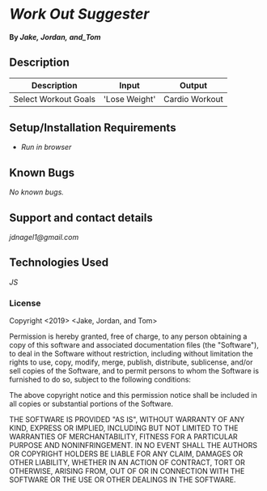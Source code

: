 # _Work Out Suggester_

#### By _**Jake,**_ _**Jordan,**_ _**and_Tom**_

## Description

|Description|Input|Output|
|-|-|-|
|Select Workout Goals|'Lose Weight'|Cardio Workout|



## Setup/Installation Requirements

* _Run in browser_

## Known Bugs

_No known bugs._

## Support and contact details

_jdnagel1@gmail.com_

## Technologies Used

_JS_

### License

Copyright <2019> <Jake, Jordan, and Tom>

Permission is hereby granted, free of charge, to any person obtaining a copy of this software and associated documentation files (the "Software"), to deal in the Software without restriction, including without limitation the rights to use, copy, modify, merge, publish, distribute, sublicense, and/or sell copies of the Software, and to permit persons to whom the Software is furnished to do so, subject to the following conditions:

The above copyright notice and this permission notice shall be included in all copies or substantial portions of the Software.

THE SOFTWARE IS PROVIDED "AS IS", WITHOUT WARRANTY OF ANY KIND, EXPRESS OR IMPLIED, INCLUDING BUT NOT LIMITED TO THE WARRANTIES OF MERCHANTABILITY, FITNESS FOR A PARTICULAR PURPOSE AND NONINFRINGEMENT. IN NO EVENT SHALL THE AUTHORS OR COPYRIGHT HOLDERS BE LIABLE FOR ANY CLAIM, DAMAGES OR OTHER LIABILITY, WHETHER IN AN ACTION OF CONTRACT, TORT OR OTHERWISE, ARISING FROM, OUT OF OR IN CONNECTION WITH THE SOFTWARE OR THE USE OR OTHER DEALINGS IN THE SOFTWARE.
